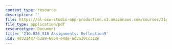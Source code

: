 ```yaml
---
content_type: resource
description: ''
file: https://ol-ocw-studio-app-production.s3.amazonaws.com/courses/21g-026-global-africa-creative-cultures-spring-2018/4d321487b2a96854e4de6d3a39cc312e_MIT21G_026S18_Reflection_9.pdf
file_type: application/pdf
resourcetype: Document
title: '21G.026_S18 Assignments: Reflection9'
uid: 4d321487-b2a9-6854-e4de-6d3a39cc312e
---
```

